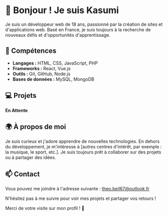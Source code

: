# 👋 Bonjour ! Je suis Kasumi

Je suis un développeur web de 18 ans, passionné par la création de sites et d'applications web. Basé en France, je suis toujours à la recherche de nouveaux défis et d'opportunités d'apprentissage.

## 🌱 Compétences

- **Langages :** HTML, CSS, JavaScript, PHP
- **Frameworks :** React, Vue.js
- **Outils :** Git, GitHub, Node.js
- **Bases de données :** MySQL, MongoDB

## 💻 Projets

**En Attente**

## 🌍 À propos de moi

Je suis curieux et j'adore apprendre de nouvelles technologies. En dehors du développement, je m'intéresse à [autres centres d'intérêt, par exemple : la musique, le sport, etc.]. Je suis toujours prêt à collaborer sur des projets ou à partager des idées.

## 📫 Contact

Vous pouvez me joindre à l'adresse suivante : [theo.beil67@outlook.fr](mailto:theo.beil67@outlook.fr)

N'hésitez pas à me suivre pour voir mes projets et partager vos retours !

Merci de votre visite sur mon profil ! 🚀
